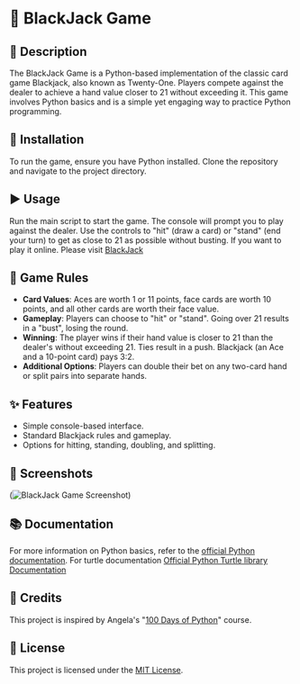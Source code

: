 # **🎲 BlackJack Game**

## **📝 Description**
The BlackJack Game is a Python-based implementation of the classic card game Blackjack, also known as Twenty-One. Players compete against the dealer to achieve a hand value closer to 21 without exceeding it. This game involves Python basics and is a simple yet engaging way to practice Python programming.

## **🔧 Installation**
To run the game, ensure you have Python installed. Clone the repository and navigate to the project directory.

## **▶️ Usage**
Run the main script to start the game. The console will prompt you to play against the dealer. Use the controls to "hit" (draw a card) or "stand" (end your turn) to get as close to 21 as possible without busting.
If you want to play it online. Please visit [BlackJack](https://games.washingtonpost.com/games/blackjack)

## **📜 Game Rules**
- **Card Values**: Aces are worth 1 or 11 points, face cards are worth 10 points, and all other cards are worth their face value.
- **Gameplay**: Players can choose to "hit" or "stand". Going over 21 results in a "bust", losing the round.
- **Winning**: The player wins if their hand value is closer to 21 than the dealer's without exceeding 21. Ties result in a push. Blackjack (an Ace and a 10-point card) pays 3:2.
- **Additional Options**: Players can double their bet on any two-card hand or split pairs into separate hands.

## **✨ Features**
- Simple console-based interface.
- Standard Blackjack rules and gameplay.
- Options for hitting, standing, doubling, and splitting.

## **📸 Screenshots**
(![BlackJack Game Screenshot](https://github.com/user-attachments/assets/abe6e3f0-3138-4f2f-9980-6c87c10f8c3d))

## **📚 Documentation**
For more information on Python basics, refer to the [official Python documentation](https://docs.python.org/3/).
For turtle documentation [Official Python Turtle library Documentation](https://docs.python.org/3/library/turtle.html)

## **👏 Credits**
This project is inspired by Angela's "[100 Days of Python](https://www.udemy.com/course/100-days-of-code/?couponCode=LETSLEARNNOWPP)" course.

## **📄 License**
This project is licensed under the [MIT License](https://github.com/muhammadazeem110/Python-Projects/blob/main/LICENSE).
